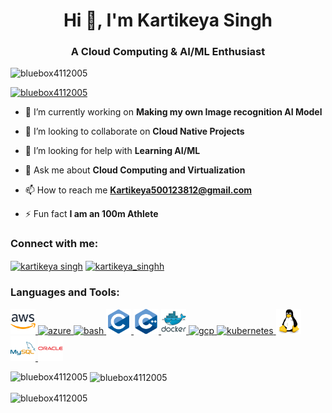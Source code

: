 <h1 align="center">Hi 👋, I'm Kartikeya Singh</h1>
<h3 align="center">A Cloud Computing & AI/ML Enthusiast</h3>

<p align="left"> <img src="https://komarev.com/ghpvc/?username=bluebox4112005&label=Profile%20views&color=0e75b6&style=flat" alt="bluebox4112005" /> </p>

<p align="left"> <a href="https://github.com/ryo-ma/github-profile-trophy"><img src="https://github-profile-trophy.vercel.app/?username=bluebox4112005" alt="bluebox4112005" /></a> </p>

- 🔭 I’m currently working on **Making my own Image recognition AI Model**

- 👯 I’m looking to collaborate on **Cloud Native Projects**

- 🤝 I’m looking for help with **Learning AI/ML**

- 💬 Ask me about **Cloud Computing and Virtualization**

- 📫 How to reach me **Kartikeya500123812@gmail.com**

- ⚡ Fun fact **I am an 100m Athlete**

<h3 align="left">Connect with me:</h3>
<p align="left">
<a href="https://linkedin.com/in/kartikeya singh" target="blank"><img align="center" src="https://raw.githubusercontent.com/rahuldkjain/github-profile-readme-generator/master/src/images/icons/Social/linked-in-alt.svg" alt="kartikeya singh" height="30" width="40" /></a>
<a href="https://instagram.com/kartikeya_singhh" target="blank"><img align="center" src="https://raw.githubusercontent.com/rahuldkjain/github-profile-readme-generator/master/src/images/icons/Social/instagram.svg" alt="kartikeya_singhh" height="30" width="40" /></a>
</p>

<h3 align="left">Languages and Tools:</h3>
<p align="left"> <a href="https://aws.amazon.com" target="_blank" rel="noreferrer"> <img src="https://raw.githubusercontent.com/devicons/devicon/master/icons/amazonwebservices/amazonwebservices-original-wordmark.svg" alt="aws" width="40" height="40"/> </a> <a href="https://azure.microsoft.com/en-in/" target="_blank" rel="noreferrer"> <img src="https://www.vectorlogo.zone/logos/microsoft_azure/microsoft_azure-icon.svg" alt="azure" width="40" height="40"/> </a> <a href="https://www.gnu.org/software/bash/" target="_blank" rel="noreferrer"> <img src="https://www.vectorlogo.zone/logos/gnu_bash/gnu_bash-icon.svg" alt="bash" width="40" height="40"/> </a> <a href="https://www.cprogramming.com/" target="_blank" rel="noreferrer"> <img src="https://raw.githubusercontent.com/devicons/devicon/master/icons/c/c-original.svg" alt="c" width="40" height="40"/> </a> <a href="https://www.w3schools.com/cpp/" target="_blank" rel="noreferrer"> <img src="https://raw.githubusercontent.com/devicons/devicon/master/icons/cplusplus/cplusplus-original.svg" alt="cplusplus" width="40" height="40"/> </a> <a href="https://www.docker.com/" target="_blank" rel="noreferrer"> <img src="https://raw.githubusercontent.com/devicons/devicon/master/icons/docker/docker-original-wordmark.svg" alt="docker" width="40" height="40"/> </a> <a href="https://cloud.google.com" target="_blank" rel="noreferrer"> <img src="https://www.vectorlogo.zone/logos/google_cloud/google_cloud-icon.svg" alt="gcp" width="40" height="40"/> </a> <a href="https://kubernetes.io" target="_blank" rel="noreferrer"> <img src="https://www.vectorlogo.zone/logos/kubernetes/kubernetes-icon.svg" alt="kubernetes" width="40" height="40"/> </a> <a href="https://www.linux.org/" target="_blank" rel="noreferrer"> <img src="https://raw.githubusercontent.com/devicons/devicon/master/icons/linux/linux-original.svg" alt="linux" width="40" height="40"/> </a> <a href="https://www.mysql.com/" target="_blank" rel="noreferrer"> <img src="https://raw.githubusercontent.com/devicons/devicon/master/icons/mysql/mysql-original-wordmark.svg" alt="mysql" width="40" height="40"/> </a> <a href="https://www.oracle.com/" target="_blank" rel="noreferrer"> <img src="https://raw.githubusercontent.com/devicons/devicon/master/icons/oracle/oracle-original.svg" alt="oracle" width="40" height="40"/> </a> </p>

<p><img align="left" src="https://github-readme-stats.vercel.app/api/top-langs?username=bluebox4112005&show_icons=true&locale=en&layout=compact" alt="bluebox4112005" /></p>

<p>&nbsp;<img align="center" src="https://github-readme-stats.vercel.app/api?username=bluebox4112005&show_icons=true&locale=en" alt="bluebox4112005" /></p>

<p><img align="center" src="https://github-readme-streak-stats.herokuapp.com/?user=bluebox4112005&" alt="bluebox4112005" /></p>
